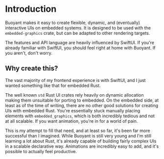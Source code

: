 # Introduction

Buoyant makes it easy to create flexible, dynamic, and (eventually) interactive UIs
on embedded systems. It is designed to be used with the `embedded-graphics` crate, but
can be adapted to other rendering targets.

The features and API language are heavily influenced by SwiftUI. If you're already familiar
with SwiftUI, you should feel right at home with Buoyant. If you aren't, don't worry.

## Why create this?

The vast majority of my frontend experience is with SwiftUI, and I just wanted something
like that for embedded Rust.

The well known `std` Rust UI crates rely heavily on dynamic allocation making them unsuitable
for porting to embedded. On the embedded side, at least as of the time of writing, there are
no other good solutions for creating UIs with embedded Rust. You're essentially stuck manually
placing elements with ``embedded_graphics``, which is both incredibly tedious and not at all
scalable. If you want animation, you're in for a world of pain.

This is my attempt to fill that need, and at least so far, it's been far more successful than
I imagined. While Buoyant is still very young and I'm still learning a lot about Rust, it's
already capable of building fairly complex UIs in a scalable declarative way. Animations are
incredibly easy to add, and it's possible to actually feel productive.
